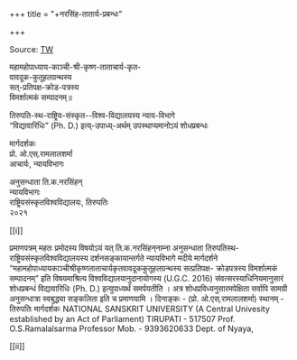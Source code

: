 +++
title = "+नरसिंह-तातार्य-प्रबन्धः"

+++

Source: [TW](https://archive.org/details/kRShNa-tAtAchArya-granthAH/vAvadUka-kautUhalam)

महामहोपाध्याय-काञ्ची-श्री-कृष्ण-ताताचार्य-कृत-  
वावदूक-कुतूहलग्रन्थस्य  
सत्-प्रतिपक्ष-क्रोड-पत्रस्य  
विमर्शात्मकं सम्पादनम्‌॥

तिरुपति-स्थ-राष्ट्रिय-संस्कृत--विश्व-विद्यालयस्य न्याय-विभागे  
“विद्यावारिधिः” (Ph. D.) इत्य्-उपाध्य्-अर्थम् उपस्थाप्यमानोऽयं शोधप्रबन्धः  

मार्गदर्शकः               
प्रो. ओ.एस्‌.रामलालशर्मा        
आचार्यः, न्यायविभागः

अनुसन्धाता ति.क.नरसिंहन्‌  
न्यायविभागः  
राष्ट्रियसंस्कृतविश्वविद्यालयः, तिरुपतिः  
२०२१
 

[[i]]

प्रमाणपत्रम्‌
महतः प्रमोदस्य विषयोऽयं यत्‌ ति.क.नरसिंहन्‌नाम्ना अनुसन्धाता तिरुपतिस्थ-
राष्ट्रियसंस्कृतविश्वविद्यालयस्य दर्शनसङ्कायान्तर्गते  न्यायविभागे मदीये मार्गदर्शने
“महामहोपाध्यायकाञ्चीश्रीकृष्णताताचार्यकृतवावदूककुतूहलग्रन्थस्य सत्प्रतिपक्ष-
क्रोडपत्रस्य विमर्शात्मकं सम्पादनम्‌” इति विषयमाश्रित्य विश्वविद्यालयानुदानायोगस्य
(U.G.C. 2016) संवत्सरस्याधिनियमानुसारं शोधप्रबन्धं  विद्यावारिधिः (Ph. D.) इत्युपाध्यर्थं
समर्पयतीति । अत्र शोधप्रविध्यनुसारमपेक्षिता सर्वापि सामग्री  अनुसन्धात्रा  स्वबुद्ध्या सङ्कलिता
इति च प्रमाणयामि ।
दिनाङ्कः -             (प्रो. ओ.एस्‌.रामलालशर्मा)
स्थानम्‌ - तिरुपतिः      मार्गदर्शकः
NATIONAL SANSKRIT UNIVERSITY
(A Central Univesity established by an Act of Parliament)
TIRUPATI  - 517507
Prof.  O.S.Ramalalsarma
             Professor      Mob. -  9393620633
         Dept. of Nyaya,
 

[[ii]]

